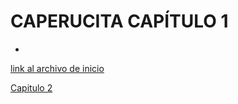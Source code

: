 # CAPERUCITA CAPÍTULO 1


*
[link al archivo de inicio](./inicio.md)

[Capitulo 2](./Caperucita2.md)
